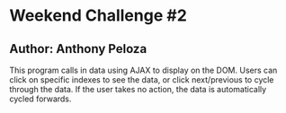 # Weekend Challenge #2
## Author: Anthony Peloza

This program calls in data using AJAX to display on the DOM. Users can click on specific indexes to see the data, or click next/previous to cycle through the data. If the user takes no action, the data is automatically cycled forwards.
